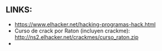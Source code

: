 
## LINKS:
* https://www.elhacker.net/hacking-programas-hack.html
* Curso de crack por Raton (incluyen crackme): http://ns2.elhacker.net/crackmes/curso_raton.zip
* 
